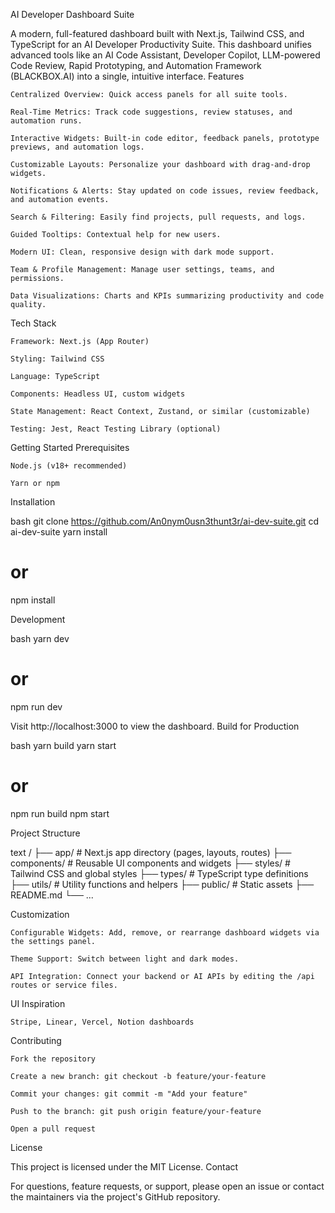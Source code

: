AI Developer Dashboard Suite

A modern, full-featured dashboard built with Next.js, Tailwind CSS, and TypeScript for an AI Developer Productivity Suite. This dashboard unifies advanced tools like an AI Code Assistant, Developer Copilot, LLM-powered Code Review, Rapid Prototyping, and Automation Framework (BLACKBOX.AI) into a single, intuitive interface.
Features

    Centralized Overview: Quick access panels for all suite tools.

    Real-Time Metrics: Track code suggestions, review statuses, and automation runs.

    Interactive Widgets: Built-in code editor, feedback panels, prototype previews, and automation logs.

    Customizable Layouts: Personalize your dashboard with drag-and-drop widgets.

    Notifications & Alerts: Stay updated on code issues, review feedback, and automation events.

    Search & Filtering: Easily find projects, pull requests, and logs.

    Guided Tooltips: Contextual help for new users.

    Modern UI: Clean, responsive design with dark mode support.

    Team & Profile Management: Manage user settings, teams, and permissions.

    Data Visualizations: Charts and KPIs summarizing productivity and code quality.

Tech Stack

    Framework: Next.js (App Router)

    Styling: Tailwind CSS

    Language: TypeScript

    Components: Headless UI, custom widgets

    State Management: React Context, Zustand, or similar (customizable)

    Testing: Jest, React Testing Library (optional)

Getting Started
Prerequisites

    Node.js (v18+ recommended)

    Yarn or npm

Installation

bash
git clone https://github.com/An0nym0usn3thunt3r/ai-dev-suite.git
cd ai-dev-suite
yarn install
# or
npm install

Development

bash
yarn dev
# or
npm run dev

Visit http://localhost:3000 to view the dashboard.
Build for Production

bash
yarn build
yarn start
# or
npm run build
npm start

Project Structure

text
/
├── app/                # Next.js app directory (pages, layouts, routes)
├── components/         # Reusable UI components and widgets
├── styles/             # Tailwind CSS and global styles
├── types/              # TypeScript type definitions
├── utils/              # Utility functions and helpers
├── public/             # Static assets
├── README.md
└── ...

Customization

    Configurable Widgets: Add, remove, or rearrange dashboard widgets via the settings panel.

    Theme Support: Switch between light and dark modes.

    API Integration: Connect your backend or AI APIs by editing the /api routes or service files.

UI Inspiration

    Stripe, Linear, Vercel, Notion dashboards

Contributing

    Fork the repository

    Create a new branch: git checkout -b feature/your-feature

    Commit your changes: git commit -m "Add your feature"

    Push to the branch: git push origin feature/your-feature

    Open a pull request

License

This project is licensed under the MIT License.
Contact

For questions, feature requests, or support, please open an issue or contact the maintainers via the project's GitHub repository.
